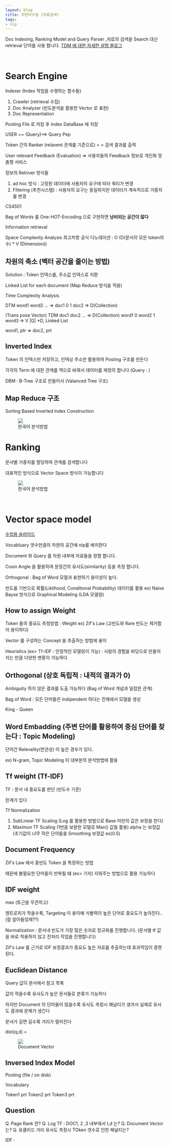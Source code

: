 ```yaml
---
layout: blog
title: 자연어수업 (자료검색)
tags: 
- nlp
---
```


Doc Indexing, Ranking Model and Query Parser ,자료의 검색을 Search 대신  retrieval 단어를 사용 합니다. [TDM 에 대한 자세한 설명 블로그](https://medium.com/@omicro03/%EC%9E%90%EC%97%B0%EC%96%B4%EC%B2%98%EB%A6%AC-nlp-7%EC%9D%BC%EC%B0%A8-term-document-matrix-tdm-f959ce229ade)

<br/>

# Search Engine

Indexer (Index 작업을 수행하는 함수들)
1. Crawler (retrieval 수집)
2. Doc Analyzer (빈도분석을 활용한 Vector 로 표현)
3. Doc Representation

Posting File 로 저장 후 Index DataBase 에 저장

USER  == (Query)==> Query Pep

Token 간의 Ranker (relavent 관계를 기준으로) = > 검색 결과를 출력

User relevant Feedback (Evaluation) => 사용자들의 Feedback 정보로 개인화 맞춤형 서비스

정보의 Retriver 방식들
1. ad hoc 방식 : 고정된 데이터에 사용자의 요구에 따라 쿼리가 변경
2. Filtering (추천시스템) : 사용자의 요구는 동일하지만 데이터가 계속적으로 가중치를 변경 
    
CS4501

Bag of Words 를 One-HOT-Encoding 으로 구현하면 **낭비되는 공간이 많다**

Information retrieval

Space Complexity Analysis
최고차항 공식 디노테이션 : O (D(문서의 모든 token의 수) * V (Dimension))


## 차원의 축소 (벡터 공간을 줄이는 방법)

Solution : Token 인덱스를, 주소값 인덱스로 치환

Linked List for each document (Map Reduce 방식을 적용)

Time Complexity Analysis

DTM  word1  word2  ... =>
doc1  0     1
doc2 
=> D(Collection)


(Trans pose Vector)
TDM   doc1  doc2  ... => D(Collection)
word1  0
word2  1
word3
=> V
|Q| *D,  Linked List

word1, ptr => doc2, prt

## Inverted Index

Token 의 인덱스만 저장하고, 인덱싱 주소만 활용하여 Posting 구조를 만든다

각각의 Term 에 대한 관계를 역으로 바꿔서 데이터를 재정의 합니다
(Query : )

DBM : B-Tree 구조로 만들어서 (Valanced Tree 구조)

## Map Reduce 구조

Sorting Based Inverted Index Construction

<figure class="align-center">
  <img src="https://banner2.kisspng.com/20180704/zcs/kisspng-apache-lucene-inverted-index-search-engine-indexin-apache-lucenenet-5b3d8dd9780238.2919637215307606654916.jpg">
  <figcaption>한국어 분석방법</figcaption>
</figure>


# Ranking 

문서별 가중치를 할당하여 관계를 검색합니다

대표적인 방식으로 Vector Space 방식이 가능합니다

<figure class="align-center">
  <img src="https://slideplayer.com/slide/3426299/12/images/2/CS+6501%3A+Information+Retrieval.jpg">
  <figcaption>한국어 분석방법</figcaption>
</figure>

<br/>

# Vector space model

[수업용 슬라이드](https://slideplayer.com/slide/14059584/)

Vocabluary 갯수만큼의 차원의 공간에 nlp를 배치한다

Document 와 Query 를 차원 내부에 자료들을 정렬 합니다.

Cosin Angle 을 활용하여 문장간의 유사도(similarity) 등을 측정 합니다.

Orthogonal : Bag of Word 모델과 표현하기 용이성이 높다.

빈도를 기반으로 확률(Liklihood, Conditional Probability) 데이터를 활용
ex) Naive Bayse 방식으로 Graphical Modeling (LDA 모델링)

## How to assign Weight

Token 들의 중요도 측정방법 : Weight  ex) Zif's Law (고빈도와 Rare 빈도는 제거함이 용이하다)

Vector 를 구성하는 Concept 을 추출하는 방법에 용이

Heuristics (ex> Tf-IDF : 안정적인 모델링이 가능) : 사람의 경험을 바당으로 만들어지는 만큼 다양한 변종이 가능하다

## Orthogonal (상호 독립적 : 내적의 결과가 0)

Ambiguity 하지 않은 결과를 도출 가능하다 (Bag of Word 개념과 밀접한 관계)

Bag of Word : 모든 단어들은 Indipendent 하다는 전제에서 모델을 생성

King - Queen

## Word Embadding (주변 단어를 활용하여 중심 단어를 찾는다 : Topic Modeling)

단어간 Relevality(연관성) 이 높은 경우가 있다.

ex) N-gram, Topic Modeling 이 대부분의 분석방법에 활용

## Tf weight (Tf-IDF)

TF : 문서 내 중요도를 판단 (빈도수 기준)

한계가 있다

Tf Normalization 
1. SubLinear TF Scaling (Log 를 활용한 방법으로 Base 미만의 값은 보정을 한다)
2. Maximun TF Scaling (1번을 보완한 모델로 Max() 값을 활용) alpha 는 보정값 (초기값이 너무 작은 단어들을 Smoothing 보정값 ex)0.5)

## Document Frequency

Zif's Law 에서 중빈도 Token 을 특정하는 방법

때문에 불필요한 단어들이 반복될 떄 (ex> 기자) 지워주는 방법으로 활용 가능하다

## IDF weight 

max (토근을 무관하고)

엔트로피가 작을수록, Targeting 이 용이해 식별력이 높은 단어로 중요도가 높아진다.. (잘 알아들었제??)

Normalization : 문서내 빈도가 가장 많은 숫자로 정규화를 진행합니다. (문서별 tf 값을 바로 적용하지 않고 전처리 작업을 진행합니다)

Zif's Law 를 근거로 IDF 보정결과가 중요도 높은 자료를 추출하는데 효과적임이 증명된다.


## Euclidean Distance 

Query 값이 문서에서 참고 목록

값이 작을수록 유사도가 높은 문서들로 분류가 가능하다

하지만 Document 의 단어들이 많을수록 유사도 측정시 패널티가 생겨서 실제로 유사도 결과에 문제가 생긴다

문서가 길면 길수록 거리가 멀어진다

dist(q,d) = 

<figure class="align-center">
  <img src="https://images.slideplayer.com/25/7590328/slides/slide_8.jpg">
  <figcaption>Document Vector</figcaption>
</figure>

## Inversed Index Model

Posting (file / on disk)

Vocabulary

Token1  prt
Token2  prt
Token3  prt

## Question

Q. Page Rank 란?
Q. Log TF : DOC1, 2 ,3 내부에서 t,d 는?
Q. Document Vector 는?
Q. 유클리드 거리 유사도 측정시 TOken 갯수로 인한 패널티는?

IDF : 